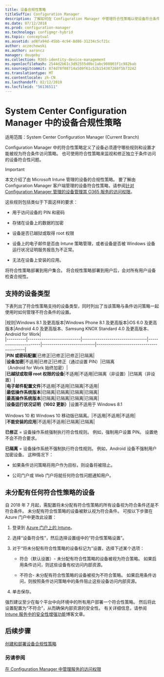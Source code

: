 ```yaml
---
title: 设备合规性策略
titleSuffix: Configuration Manager
description: 了解如何在 Configuration Manager 中管理符合性策略以使设备符合条件访问策略。
ms.date: 07/12/2018
ms.prod: configuration-manager
ms.technology: configmgr-hybrid
ms.topic: conceptual
ms.assetid: ad8fa94d-45bb-4c94-8d86-31234c5cf21c
author: aczechowski
ms.author: aaroncz
manager: dougeby
ms.collection: M365-identity-device-management
ms.openlocfilehash: 2544d2b61c3d92555d0bc1abc908003f1c982bab
ms.sourcegitcommit: 874d78f08714a509f61c52b154387268f5b73242
ms.translationtype: MT
ms.contentlocale: zh-CN
ms.lasthandoff: 02/12/2019
ms.locfileid: "56136511"
---
```

# <a name="device-compliance-policies-in-system-center-configuration-manager"></a>System Center Configuration Manager 中的设备合规性策略

适用范围：System Center Configuration Manager (Current Branch)

Configuration Manager 中的符合性策略定义了设备必须遵守哪些规则和设置才能被视为符合条件访问策略。 也可使用符合性策略来监视和修正独立于条件访问的设备符合性问题。  


> [!IMPORTANT]  
>  本文介绍了由 Microsoft Intune 管理的设备的合规性策略。 要了解由 Configuration Manager 客户端管理的设备符合性策略，请参阅[针对 Configuration Manager 管理的设备管理其 O365 服务的访问权限](/sccm/protect/deploy-use/manage-access-to-o365-services-for-pcs-managed-by-sccm)。  

 这些规则包括类似于下面这样的要求：  

-   用于访问设备的 PIN 和密码  

-   存储在设备上的数据的加密  

-   设备是否已越狱或取得 root 权限  

-   设备上的电子邮件是否由 Intune 策略管理，或者设备是否被 Windows 设备运行状况证明服务报告为不正常。  

-   无法在设备上安装的应用。  


 将符合性策略部署到用户集合。 将合规性策略部署到用户后，会对所有用户设备检查合规性。  



## <a name="supported-device-types"></a>支持的设备类型

 下表列出了符合性策略支持的设备类型，同时列出了当该策略与条件访问策略一起使用时如何管理不符合条件的设置。  

|规则|Windows 8.1 及更高版本|Windows Phone 8.1 及更高版本|iOS 6.0 及更高版本|Android 4.0 及更高版本、Samsung KNOX Standard 4.0 及更高版本、Android for Work|  
|----------|---------------------------|---------------------------------|-----------------------|---------------------------|-----------------------------------------|  
|**PIN 或密码配置**|已修正|已修正|已修正|已隔离|  
|**设备加密**|不适用|已修正|已修正（通过设置 PIN）|已隔离<br>（Android for Work 始终加密）|  
|**已越狱或取得 root 权限的设备**|不适用|不适用|已隔离（非设置）|已隔离（非设置）|  
|**电子邮件配置文件**|不适用|不适用|已隔离|不适用|  
|**最低操作系统版本**|已隔离|已隔离|已隔离|已隔离|  
|**最高操作系统版本**|已隔离|已隔离|已隔离|已隔离|  
|**设备运行状况证明（1602 更新）**|设置不适用于 Windows 8.1<br /><br /> Windows 10 和 Windows 10 移动版已隔离。|不适用|不适用|不适用|  
|**不能安装的应用**|不适用|不适用|已隔离|已隔离|

 **已修正** = 设备操作系统强制执行符合性规则。 例如，强制用户设置 PIN。 设置绝不会不符合要求。  

 **已隔离** = 设备操作系统不强制执行符合性规则。 例如，Android 设备不强制用户加密设备。 这种情况下：  

-   如果条件访问策略将用户作为目标，则设备将被阻止。  

-   公司门户或 Web 门户将就任何符合性问题通知用户。  



## <a name="devices-without-any-assigned-compliance-policy"></a>未分配有任何符合性策略的设备
<!--2520152-->自 2018 年 7 月起，需配置将未分配有符合性策略的所有设备视为符合条件还是不符合条件。 未分配有符合性策略的设备被默认视为符合条件。 可按以下步骤在 Azure 门户中更改此设置：

1. 登录到 [Azure 门户上的 Intune](https://aka.ms/intuneportal)。  

2. 选择“设备符合性”，然后选择设置组中的“符合性策略设置”。  

3. 对于“将未分配有符合性策略的设备标记为”设置，选择下述某个选项：  

     - 符合（默认设置）- 未分配有符合性策略的设备被视为符合策略。 如果启用条件访问，则这些设备有权访问内部资源。  

     - 不符合- 未分配有符合性策略的设备被视为不符合策略。 如果启用条件访问，则按照条件访问策略中的条件阻止这些设备访问内部资源。  

4. 单击保存。  

强烈建议至少在每个平台中向环境中的所有用户部署一个符合性策略。 然后将此设置配置为“不符合”，从而确保内部资源的安全性。 有关详细信息，请参阅 [Intune 服务中的安全性增强功能](https://aka.ms/compliance_policies)博客文章。



## <a name="next-steps"></a>后续步骤  
[创建和部署设备合规性策略](/sccm/mdm/deploy-use/create-compliance-policy)

### <a name="see-also"></a>另请参阅  
 [在 Configuration Manager 中管理服务的访问权限](/sccm/protect/deploy-use/manage-access-to-services)
